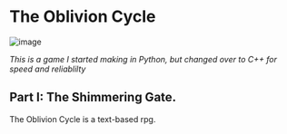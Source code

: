 # The Oblivion Cycle
![image](https://github.com/krynnlord/TheOblivionCycle/assets/17752352/b3a192f1-56c1-479c-ac2c-1ddb3d8fd8ad)


*This is a game I started making in Python, but changed over to C++ for speed and reliablilty*

## Part I: The Shimmering Gate.

The Oblivion Cycle is a text-based rpg.
